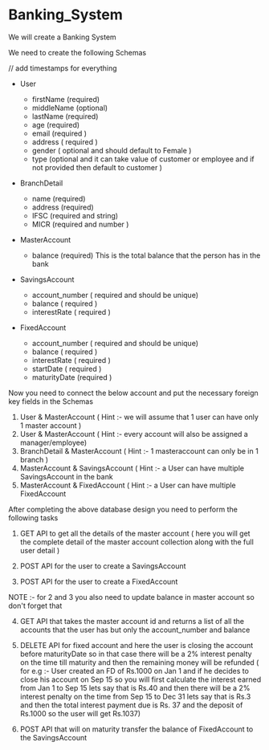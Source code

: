 # Banking_System
We will create a Banking System

We need to create the following Schemas

// add timestamps for everything

- User
    - firstName (required)
    - middleName (optional)
    - lastName (required)
    - age (required)
    - email (required )
    - address ( required )
    - gender ( optional and should default to Female )
    - type (optional and it can take value of customer or employee and if not provided then default to customer )


 - BranchDetail
    - name (required)
    - address (required)
    - IFSC (required and string)
    - MICR (required and number )


 - MasterAccount
    - balance (required) This is the total balance that the person has in the bank
  

- SavingsAccount
    - account_number ( required and should be unique)
    - balance ( required )
    - interestRate ( required )
  

- FixedAccount
    - account_number ( required and should be unique)
    - balance ( required )
    - interestRate ( required )
    - startDate ( required )
    - maturityDate (required )


Now you need to connect the below account and put the necessary foreign key fields in the Schemas

1) User & MasterAccount ( Hint :- we will assume that 1 user can have only 1 master account )
2) User & MasterAccount ( Hint :- every account will also be assigned a manager/employee)
3) BranchDetail & MasterAccount ( Hint :- 1 masteraccount can only be in 1 branch )
4) MasterAccount & SavingsAccount ( Hint :- a User can have multiple SavingsAccount in the bank 
5) MasterAccount & FixedAccount ( Hint :- a User can have multiple FixedAccount 


After completing the above database design you need to perform the following tasks

1) GET API to get all the details of the master account ( here you will get the complete detail of the master account collection along with the full user detail )

2) POST API for the user to create a SavingsAccount

3) POST API for the user to create a FixedAccount

NOTE :- for 2 and 3 you also need to update balance in master account so don't forget that

4) GET API that takes the master account id and returns a list of all the accounts that the user has but only the account_number and balance 

5) DELETE API for fixed account and here the user is closing the account before maturityDate so in that case there will be a 2% interest penalty on the time till maturity and then the remaining money will be refunded ( for e.g :- User created an FD of Rs.1000 on Jan 1 and if he decides to close his account on Sep 15 so you will first calculate the interest earned from Jan 1 to Sep 15  lets say that is Rs.40 and then there will be a 2% interest penalty on the time from Sep 15 to Dec 31 lets say that is Rs.3 and then the total interest payment due is Rs. 37 and the deposit of Rs.1000 so the user will get Rs.1037)

6) POST API that will on maturity transfer the balance of FixedAccount to the SavingsAccount

